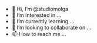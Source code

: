 - 👋 Hi, I’m @studiomolga
- 👀 I’m interested in ...
- 🌱 I’m currently learning ...
- 💞️ I’m looking to collaborate on ...
- 📫 How to reach me ...

<!---
studiomolga/studiomolga is a ✨ special ✨ repository because its `README.md` (this file) appears on your GitHub profile.
You can click the Preview link to take a look at your changes.
--->
